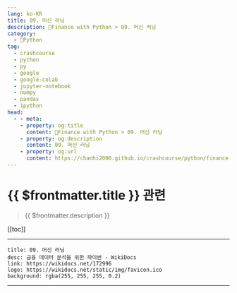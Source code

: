 ```yaml
---
lang: ko-KR
title: 09. 머신 러닝
description: 🐍Finance with Python > 09. 머신 러닝
category:
  - 🐍Python
tag: 
  - crashcourse
  - python
  - py
  - google
  - google-colab
  - jupyter-notebook
  - numpy
  - pandas
  - ipython
head:
  - - meta:
    - property: og:title
      content: 🐍Finance with Python > 09. 머신 러닝
    - property: og:description
      content: 09. 머신 러닝
    - property: og:url
      content: https://chanhi2000.github.io/crashcourse/python/finance-w-python/09.html
---
```


# {{ $frontmatter.title }} 관련

> {{ $frontmatter.description }}

[[toc]]

---

```component VPCard
title: 09. 머신 러닝
desc: 금융 데이터 분석을 위한 파이썬 - WikiDocs
link: https://wikidocs.net/172996
logo: https://wikidocs.net/static/img/favicon.ico
background: rgba(255, 255, 255, 0.2)
```

---

<TagLinks />